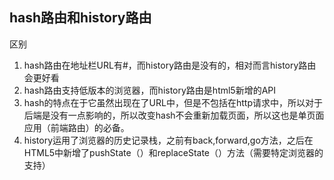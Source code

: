 ## hash路由和history路由

区别

1. hash路由在地址栏URL有#，而history路由是没有的，相对而言history路由会更好看
2. hash路由支持低版本的浏览器，而history路由是html5新增的API
3. hash的特点在于它虽然出现在了URL中，但是不包括在http请求中，所以对于后端是没有一点影响的，所以改变hash不会重新加载页面，所以这也是单页面应用（前端路由）的必备。
4. history运用了浏览器的历史记录栈，之前有back,forward,go方法，之后在HTML5中新增了pushState（）和replaceState（）方法（需要特定浏览器的支持）

